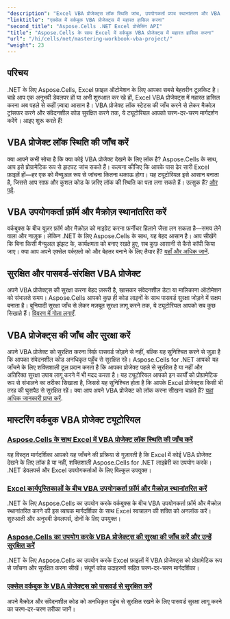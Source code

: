 ```yaml
---
"description": "Excel VBA प्रोजेक्ट्स लॉक स्थिति जांच, उपयोगकर्ता प्रपत्र स्थानांतरण और VBA प्रोजेक्ट सुरक्षा में महारत हासिल करने के लिए .NET ट्यूटोरियल के लिए व्यापक Aspose.Cells का अन्वेषण करें।"
"linktitle": "एक्सेल में वर्कबुक VBA प्रोजेक्ट्स में महारत हासिल करना"
"second_title": "Aspose.Cells .NET Excel प्रोसेसिंग API"
"title": "Aspose.Cells के साथ Excel में वर्कबुक VBA प्रोजेक्ट्स में महारत हासिल करना"
"url": "/hi/cells/net/mastering-workbook-vba-project/"
"weight": 23
---
```


## परिचय

.NET के लिए Aspose.Cells, Excel फ़ाइल ऑटोमेशन के लिए आपका सबसे बेहतरीन टूलकिट है। चाहे आप एक अनुभवी डेवलपर हों या अभी शुरुआत कर रहे हों, Excel VBA प्रोजेक्ट्स में महारत हासिल करना अब पहले से कहीं ज़्यादा आसान है। VBA प्रोजेक्ट लॉक स्टेटस की जाँच करने से लेकर मैक्रोज़ ट्रांसफर करने और संवेदनशील कोड सुरक्षित करने तक, ये ट्यूटोरियल आपको चरण-दर-चरण मार्गदर्शन करेंगे। आइए शुरू करते हैं!

## VBA प्रोजेक्ट लॉक स्थिति की जाँच करें

क्या आपने कभी सोचा है कि क्या कोई VBA प्रोजेक्ट देखने के लिए लॉक है? Aspose.Cells के साथ, आप इसे प्रोग्रामेटिक रूप से झटपट जांच सकते हैं। कल्पना कीजिए कि आपके पास ढेर सारी Excel फ़ाइलें हों—हर एक को मैन्युअल रूप से जांचना कितना थकाऊ होगा। यह ट्यूटोरियल इसे आसान बनाता है, जिससे आप साफ़ और कुशल कोड के ज़रिए लॉक की स्थिति का पता लगा सकते हैं। उत्सुक हैं? [और पढ़ें](./check-vba-project-lock-status/).

## VBA उपयोगकर्ता फ़ॉर्म और मैक्रोज़ स्थानांतरित करें

वर्कबुक्स के बीच यूज़र फ़ॉर्म और मैक्रोज़ को माइग्रेट करना फ़र्नीचर हिलाने जैसा लग सकता है—समय लेने वाला और नाज़ुक। लेकिन .NET के लिए Aspose.Cells के साथ, यह बेहद आसान है। आप सीखेंगे कि बिना किसी मैन्युअल झंझट के, कार्यक्षमता को बनाए रखते हुए, सब कुछ आसानी से कैसे कॉपी किया जाए। क्या आप अपने एक्सेल वर्कफ़्लो को और बेहतर बनाने के लिए तैयार हैं? [यहाँ और अधिक जानें](./transfer-vba-user-form-and-macro/).

## सुरक्षित और पासवर्ड-संरक्षित VBA प्रोजेक्ट

अपने VBA प्रोजेक्ट्स की सुरक्षा करना बेहद ज़रूरी है, खासकर संवेदनशील डेटा या मालिकाना ऑटोमेशन को संभालते समय। Aspose.Cells आपको कुछ ही कोड लाइनों के साथ पासवर्ड सुरक्षा जोड़ने में सक्षम बनाता है। बुनियादी सुरक्षा जाँच से लेकर मज़बूत सुरक्षा लागू करने तक, ये ट्यूटोरियल आपको सब कुछ सिखाते हैं। [विवरण में गोता लगाएँ](./password-protect-vba-projects/).

## VBA प्रोजेक्ट्स की जाँच और सुरक्षा करें

अपने VBA प्रोजेक्ट को सुरक्षित करना सिर्फ़ पासवर्ड जोड़ने से नहीं, बल्कि यह सुनिश्चित करने से जुड़ा है कि आपका संवेदनशील कोड अनधिकृत पहुँच से सुरक्षित रहे। Aspose.Cells for .NET आपको यह जाँचने के लिए शक्तिशाली टूल प्रदान करता है कि आपका प्रोजेक्ट पहले से सुरक्षित है या नहीं और अतिरिक्त सुरक्षा उपाय लागू करने में भी मदद करता है। यह ट्यूटोरियल आपको इन कार्यों को प्रोग्रामेटिक रूप से संभालने का तरीका सिखाता है, जिससे यह सुनिश्चित होता है कि आपके Excel प्रोजेक्ट्स किसी भी तरह की घुसपैठ से सुरक्षित रहें। क्या आप अपने VBA प्रोजेक्ट को लॉक करना सीखना चाहते हैं? [यहां अधिक जानकारी प्राप्त करें](./check-and-secure-vba-projects-is-protected/).

## मास्टरिंग वर्कबुक VBA प्रोजेक्ट ट्यूटोरियल
### [Aspose.Cells के साथ Excel में VBA प्रोजेक्ट लॉक स्थिति की जाँच करें](./check-vba-project-lock-status/)
यह विस्तृत मार्गदर्शिका आपको यह जाँचने की प्रक्रिया से गुज़ारती है कि Excel में कोई VBA प्रोजेक्ट देखने के लिए लॉक है या नहीं, शक्तिशाली Aspose.Cells for .NET लाइब्रेरी का उपयोग करके। .NET डेवलपर्स और Excel उपयोगकर्ताओं के लिए बिल्कुल उपयुक्त।
### [Excel कार्यपुस्तिकाओं के बीच VBA उपयोगकर्ता फ़ॉर्म और मैक्रोज़ स्थानांतरित करें](./transfer-vba-user-form-and-macro/)
.NET के लिए Aspose.Cells का उपयोग करके वर्कबुक्स के बीच VBA उपयोगकर्ता फ़ॉर्म और मैक्रोज़ स्थानांतरित करने की इस व्यापक मार्गदर्शिका के साथ Excel स्वचालन की शक्ति को अनलॉक करें। शुरुआती और अनुभवी डेवलपर्स, दोनों के लिए उपयुक्त।
### [Aspose.Cells का उपयोग करके VBA प्रोजेक्ट्स की सुरक्षा की जाँच करें और उन्हें सुरक्षित करें](./check-and-secure-vba-projects-is-protected/)
.NET के लिए Aspose.Cells का उपयोग करके Excel फ़ाइलों में VBA प्रोजेक्ट्स को प्रोग्रामेटिक रूप से जाँचना और सुरक्षित करना सीखें। संपूर्ण कोड उदाहरणों सहित चरण-दर-चरण मार्गदर्शिका।
### [एक्सेल वर्कबुक के VBA प्रोजेक्ट्स को पासवर्ड से सुरक्षित करें](./password-protect-vba-projects/)
अपने मैक्रोज़ और संवेदनशील कोड को अनधिकृत पहुंच से सुरक्षित रखने के लिए पासवर्ड सुरक्षा लागू करने का चरण-दर-चरण तरीका जानें।